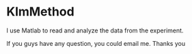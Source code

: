 # KlmMethod

I use Matlab to read and analyze the data from the experiment.

If you guys have any question, you could email me. Thanks you
